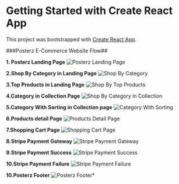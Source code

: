 # Getting Started with Create React App

This project was bootstrapped with [Create React App](https://github.com/facebook/create-react-app).

###Posterz E-Commerce Website Flow##

**1. Posterz Landing Page**
![Posterz Landing Page](https://res.cloudinary.com/dchyp1crz/image/upload/v1687632363/Posters%20ScreenShots/Landing_Page_y25xuk.png "Posterz Landing Page")

**2.Shop By Category in Landing Page**
![Shop By Category](https://res.cloudinary.com/dchyp1crz/image/upload/v1687632347/Posters%20ScreenShots/Shop_by_category_gebmee.png "Shop By Category")

**3.Top Products in Landing Page**
![Shop By Top Products](https://res.cloudinary.com/dchyp1crz/image/upload/v1687632350/Posters%20ScreenShots/products_LP_tbnexh.png "Shop By Top Products")

**4.Category in Collection Page**
![Shop By Category in Collection](https://res.cloudinary.com/dchyp1crz/image/upload/v1687632347/Posters%20ScreenShots/collection_page_iyoqjn.png "Shop By Category in Collection")

**5.Category With Sorting in Collection page**
![Category With Sorting](https://res.cloudinary.com/dchyp1crz/image/upload/v1687632351/Posters%20ScreenShots/Collection_with_Sorting_sj9tiq.png "Category With Sorting")

**6.Products detail Page**
![Products Detail Page](https://res.cloudinary.com/dchyp1crz/image/upload/v1687632353/Posters%20ScreenShots/Product_Details_Page_aqvpgz.png  "Products Detail Page")

**7.Shopping Cart Page**
![Shopping Cart Page](https://res.cloudinary.com/dchyp1crz/image/upload/v1687632345/Posters%20ScreenShots/Shopping_Cart_kcdbvy.png 
"Shopping Cart Page")

**8.Stripe Payment Gateway**
![Stripe Payment Gateway](https://res.cloudinary.com/dchyp1crz/image/upload/v1687632345/Posters%20ScreenShots/Stripe_Payment_Gateway_qzbeua.png
"Stripe Payment Gateway")

**9.Stripe Payment Success**
![Stripe Payment Success](https://res.cloudinary.com/dchyp1crz/image/upload/v1687632336/Posters%20ScreenShots/Payment_Successfully_ho1pt2.png
"Stripe Payment Success")

**10.Stripe Payment Failure**
![Stripe Payment Failure](https://res.cloudinary.com/dchyp1crz/image/upload/v1687632335/Posters%20ScreenShots/Payment_Failed_Page_wyooar.png
"Stripe Payment Failure")

**10.Posterz Footer**
![Posterz Footer*](https://res.cloudinary.com/dchyp1crz/image/upload/v1687632335/Posters%20ScreenShots/footer_n426ni.png 
"Posterz Footer*")
